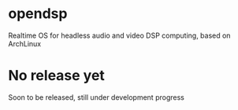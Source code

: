 # opendsp
Realtime OS for headless audio and video DSP computing, based on ArchLinux

# No release yet
Soon to be released, still under development progress
